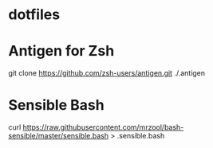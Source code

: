 # dotfiles

# Antigen for Zsh
git clone https://github.com/zsh-users/antigen.git ./.antigen

# Sensible Bash
curl https://raw.githubusercontent.com/mrzool/bash-sensible/master/sensible.bash > .sensible.bash
